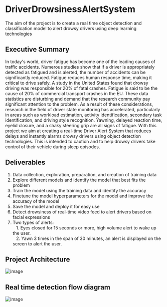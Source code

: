 # DriverDrowsinessAlertSystem
The aim of the project is to create a real time object detection and classification model to alert drowsy drivers using deep learning technologies


## Executive Summary
In today's world, driver fatigue has become one of the leading causes of traffic accidents. Numerous studies show that if a driver is appropriately detected as fatigued and is alerted, the number of accidents can be significantly reduced. Fatigue reduces human response time, making it critical to drive safely. A study in the United States found that drowsy driving was responsible for 20% of fatal crashes. Fatigue is said to be the cause of 20% of commercial transport crashes in the EU. These data statistics are disturbing and demand that the research community pay significant attention to the problem. As a result of these considerations, research in the field of driver state monitoring has accelerated, particularly in areas such as workload estimation, activity identification, secondary task identification, and driving style recognition. Yawning, delayed reaction time, eyelid closure, and a shaky steering grip are all signs of fatigue. With this project we aim at creating a real-time Driver Alert System that reduces delays and instantly alarms drowsy drivers using object detection technologies. This is intended to caution and to help drowsy drivers take control of their vehicle during sleep episodes.

## Deliverables
1.	Data collection, exploration, preparation, and creation of training data
2.	Explore different models and identify the model that best fits the problem
3.	Train the model using the training data and identify the accuracy
4.	Finetune the model hyperparameters for the model and improve the accuracy of the model
5.	Save the model and deploy it for easy use
6.	Detect drowsiness of real-time video feed to alert drivers based on facial expressions
7.	Two types of alerts: </br>
 &ensp;	1. Eyes closed for 15 seconds or more, high volume alert to wake up the user.</br>
 &ensp;	2. Yawn 3 times in the span of 30 minutes, an alert is displayed on the screen to alert the user.

## Project Architecture
![image](https://user-images.githubusercontent.com/22653266/211900588-aa5e8ea8-8e1f-4146-af85-f06ba67fc949.png)

## Real time detection flow diagram
![image](https://user-images.githubusercontent.com/22653266/211901004-97065fa4-4421-4728-9b26-20ae731df607.png)
